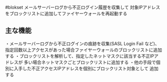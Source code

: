 #blokset
メールサーバーログから不正ログイン履歴を収集して
対象IPアドレスをブロックリストに追加してファイヤーウォールを再起動する

## 主な機能
・メールサーバーログから不正ログインの痕跡を収集(SASL Login Fail など)、
指定回数以上アクセスがあった場合ファイヤーウォールのブロックリストに追加する
・ブロックリストを解析して、指定したネットマスクに該当する不正IPアドレスが
多い場合ネットマスクごとブロックリストに追加する
・他の手段で個別に入手した不正アクセスIPアドレスを個別にブロックリスト対象として
追加する
